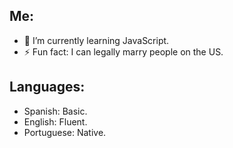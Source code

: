 ## Me:

- 🌱 I’m currently learning JavaScript.
- ⚡ Fun fact: I can legally marry people on the US. 

## Languages:

- Spanish: Basic.
- English: Fluent.
- Portuguese: Native.
